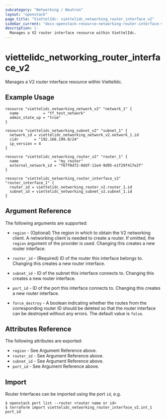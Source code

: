 ```yaml
---
subcategory: "Networking / Neutron"
layout: "openstack"
page_title: "ViettelIdc: viettelidc_networking_router_interface_v2"
sidebar_current: "docs-openstack-resource-networking-router-interface-v2"
description: |-
  Manages a V2 router interface resource within ViettelIdc.
---
```


# viettelidc\_networking\_router\_interface\_v2

Manages a V2 router interface resource within ViettelIdc.

## Example Usage

```hcl
resource "viettelidc_networking_network_v2" "network_1" {
  name           = "tf_test_network"
  admin_state_up = "true"
}

resource "viettelidc_networking_subnet_v2" "subnet_1" {
  network_id = viettelidc_networking_network_v2.network_1.id
  cidr       = "192.168.199.0/24"
  ip_version = 4
}

resource "viettelidc_networking_router_v2" "router_1" {
  name                = "my_router"
  external_network_id = "f67f0d72-0ddf-11e4-9d95-e1f29f417e2f"
}

resource "viettelidc_networking_router_interface_v2" "router_interface_1" {
  router_id = viettelidc_networking_router_v2.router_1.id
  subnet_id = viettelidc_networking_subnet_v2.subnet_1.id
}
```

## Argument Reference

The following arguments are supported:

* `region` - (Optional) The region in which to obtain the V2 networking client.
    A networking client is needed to create a router. If omitted, the
    `region` argument of the provider is used. Changing this creates a new
    router interface.

* `router_id` - (Required) ID of the router this interface belongs to. Changing
    this creates a new router interface.

* `subnet_id` - ID of the subnet this interface connects to. Changing
    this creates a new router interface.

* `port_id` - ID of the port this interface connects to. Changing
    this creates a new router interface.

* `force_destroy` - A boolean indicating whether the routes from the
  corresponding router ID should be deleted so that the router interface can
  be destroyed without any errors. The default value is `false`.

## Attributes Reference

The following attributes are exported:

* `region` - See Argument Reference above.
* `router_id` - See Argument Reference above.
* `subnet_id` - See Argument Reference above.
* `port_id` - See Argument Reference above.

## Import

Router Interfaces can be imported using the port `id`, e.g.

```
$ openstack port list --router <router name or id>
$ terraform import viettelidc_networking_router_interface_v2.int_1 port_id
```
